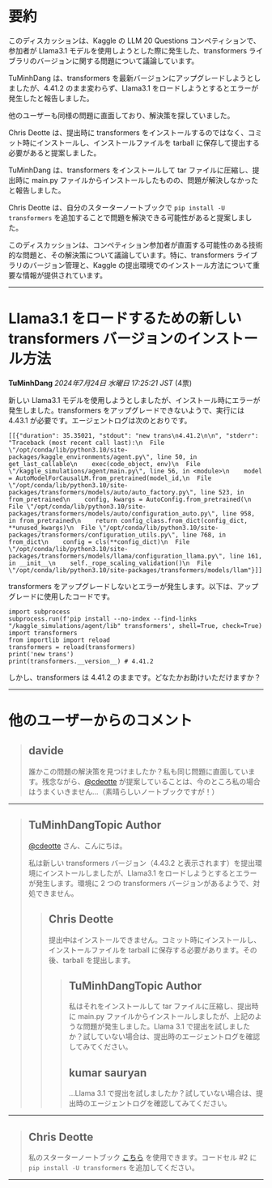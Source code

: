 # 要約 
このディスカッションは、Kaggle の LLM 20 Questions コンペティションで、参加者が Llama3.1 モデルを使用しようとした際に発生した、transformers ライブラリのバージョンに関する問題について議論しています。

TuMinhDang は、transformers を最新バージョンにアップグレードしようとしましたが、4.41.2 のまま変わらず、Llama3.1 をロードしようとするとエラーが発生したと報告しました。

他のユーザーも同様の問題に直面しており、解決策を探していました。

Chris Deotte は、提出時に transformers をインストールするのではなく、コミット時にインストールし、インストールファイルを tarball に保存して提出する必要があると提案しました。

TuMinhDang は、transformers をインストールして tar ファイルに圧縮し、提出時に main.py ファイルからインストールしたものの、問題が解決しなかったと報告しました。

Chris Deotte は、自分のスターターノートブックで `pip install -U transformers` を追加することで問題を解決できる可能性があると提案しました。

このディスカッションは、コンペティション参加者が直面する可能性のある技術的な問題と、その解決策について議論しています。特に、transformers ライブラリのバージョン管理と、Kaggle の提出環境でのインストール方法について重要な情報が提供されています。


---
# Llama3.1 をロードするための新しい transformers バージョンのインストール方法

**TuMinhDang** *2024年7月24日 水曜日 17:25:21 JST* (4票)

新しい Llama3.1 モデルを使用しようとしましたが、インストール時にエラーが発生しました。transformers をアップグレードできないようで、実行には 4.43.1 が必要です。エージェントログは次のとおりです。

```
[[{"duration": 35.35021, "stdout": "new trans\n4.41.2\n\n", "stderr": "Traceback (most recent call last):\n  File \"/opt/conda/lib/python3.10/site-packages/kaggle_environments/agent.py\", line 50, in get_last_callable\n    exec(code_object, env)\n  File \"/kaggle_simulations/agent/main.py\", line 56, in <module>\n    model = AutoModelForCausalLM.from_pretrained(model_id,\n  File \"/opt/conda/lib/python3.10/site-packages/transformers/models/auto/auto_factory.py\", line 523, in from_pretrained\n    config, kwargs = AutoConfig.from_pretrained(\n  File \"/opt/conda/lib/python3.10/site-packages/transformers/models/auto/configuration_auto.py\", line 958, in from_pretrained\n    return config_class.from_dict(config_dict, **unused_kwargs)\n  File \"/opt/conda/lib/python3.10/site-packages/transformers/configuration_utils.py\", line 768, in from_dict\n    config = cls(**config_dict)\n  File \"/opt/conda/lib/python3.10/site-packages/transformers/models/llama/configuration_llama.py\", line 161, in __init__\n    self._rope_scaling_validation()\n  File \"/opt/conda/lib/python3.10/site-packages/transformers/models/llam"}]]
```

transformers をアップグレードしないとエラーが発生します。以下は、アップグレードに使用したコードです。

```
import subprocess
subprocess.run(f'pip install --no-index --find-links "/kaggle_simulations/agent/lib" transformers', shell=True, check=True)
import transformers
from importlib import reload
transformers = reload(transformers)
print('new trans')
print(transformers.__version__) # 4.41.2
```

しかし、transformers は 4.41.2 のままです。どなたかお助けいただけますか？

---
# 他のユーザーからのコメント

> ## davide
> 
> 誰かこの問題の解決策を見つけましたか？私も同じ問題に直面しています。残念ながら、[@cdeotte](https://www.kaggle.com/cdeotte) が提案していることは、今のところ私の場合はうまくいきません…（素晴らしいノートブックですが！）
> 
> 
> 
---
> ## TuMinhDangTopic Author
> 
> [@cdeotte](https://www.kaggle.com/cdeotte) さん、こんにちは。
> 
> 私は新しい transformers バージョン（4.43.2 と表示されます）を提出環境にインストールしましたが、Llama3.1 をロードしようとするとエラーが発生します。環境に 2 つの transformers バージョンがあるようで、対処できません。
> 
> 
> 
> > ## Chris Deotte
> > 
> > 提出中はインストールできません。コミット時にインストールし、インストールファイルを tarball に保存する必要があります。その後、tarball を提出します。
> > 
> > 
> > 
> > > ## TuMinhDangTopic Author
> > > 
> > > 私はそれをインストールして tar ファイルに圧縮し、提出時に main.py ファイルからインストールしましたが、上記のような問題が発生しました。Llama 3.1 で提出を試しましたか？試していない場合は、提出時のエージェントログを確認してみてください。
> > > 
> > > 
> > > 
> > > ## kumar sauryan
> > > 
> > > …Llama 3.1 で提出を試しましたか？試していない場合は、提出時のエージェントログを確認してみてください。
> > > 
> > > 
> > > 
---
> ## Chris Deotte
> 
> 私のスターターノートブック [こちら](https://www.kaggle.com/code/cdeotte/starter-code-for-llama-8b-llm-lb-0-750) を使用できます。コードセル #2 に `pip install -U transformers` を追加してください。
> 
> 
> 
---


